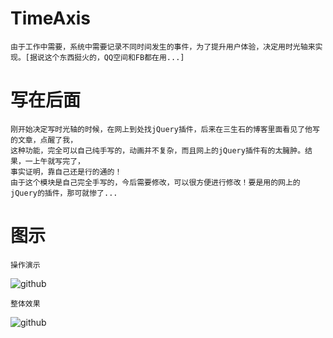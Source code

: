 # TimeAxis

    由于工作中需要，系统中需要记录不同时间发生的事件，为了提升用户体验，决定用时光轴来实现。[据说这个东西挺火的，QQ空间和FB都在用...]

# 写在后面

    刚开始决定写时光轴的时候，在网上到处找jQuery插件，后来在三生石的博客里面看见了他写的文章，点醒了我，
    这种功能，完全可以自己纯手写的，动画并不复杂，而且网上的jQuery插件有的太臃肿。结果，一上午就写完了，
    事实证明，靠自己还是行的通的！
    由于这个模块是自己完全手写的，今后需要修改，可以很方便进行修改！要是用的网上的jQuery的插件，那可就惨了...

# 图示

    操作演示
![github](https://github.com/CBDlkl/TimeAxis/blob/master/images/2.gif "github")

    整体效果
![github](https://github.com/CBDlkl/TimeAxis/blob/master/images/2.png "github")
